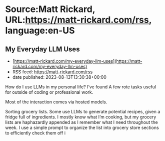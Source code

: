 # Source:Matt Rickard, URL:https://matt-rickard.com/rss, language:en-US

## My Everyday LLM Uses
 - [https://matt-rickard.com/my-everyday-llm-uses](https://matt-rickard.com/my-everyday-llm-uses)
 - RSS feed: https://matt-rickard.com/rss
 - date published: 2023-08-13T13:30:38+00:00

How do I use LLMs in my personal life? I’ve found A few rote tasks useful for outside of coding or professional work.

Most of the interaction comes via hosted models.

Sorting grocery lists. Some use LLMs to generate potential recipes, given a fridge full of ingredients. I mostly know what I’m cooking, but my grocery lists are haphazardly appended as I remember what I need throughout the week. I use a simple prompt to organize the list into grocery store sections to efficiently check them off i

